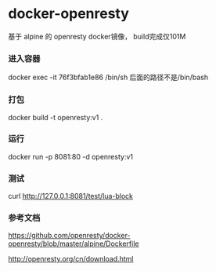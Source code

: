 # docker-openresty
基于 alpine 的 openresty docker镜像， build完成仅101M

### 进入容器
docker exec -it 76f3bfab1e86 /bin/sh
后面的路径不是/bin/bash

### 打包
docker build -t openresty:v1 .

### 运行
docker run -p 8081:80 -d openresty:v1

### 测试
curl http://127.0.0.1:8081/test/lua-block

### 参考文档

https://github.com/openresty/docker-openresty/blob/master/alpine/Dockerfile

http://openresty.org/cn/download.html
